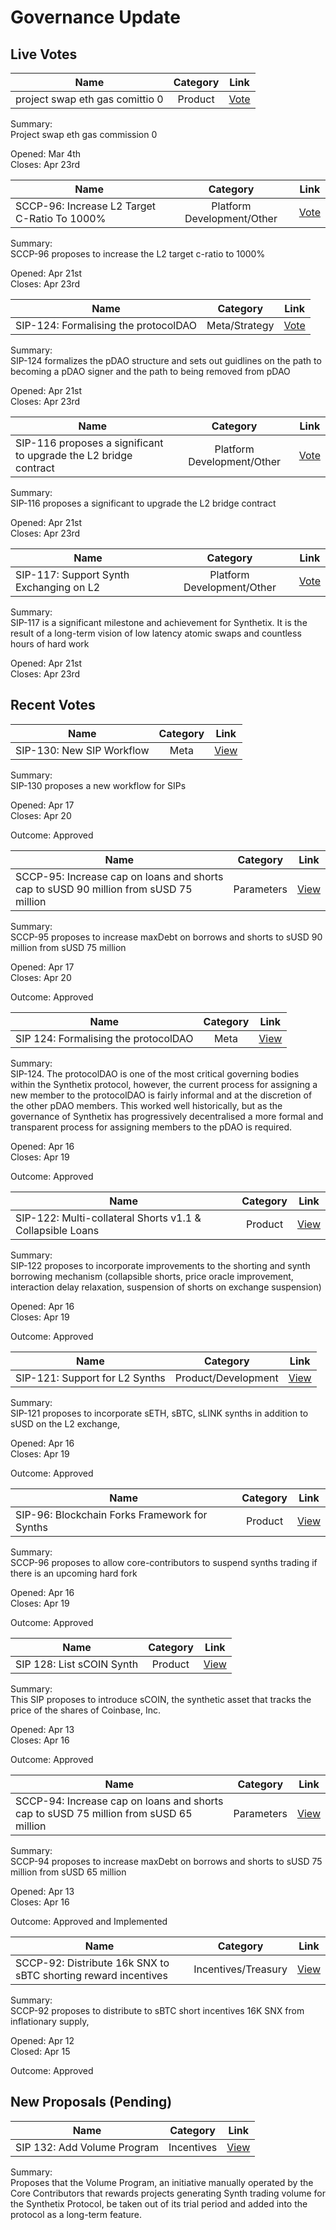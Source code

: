 # Governance Update

## Live Votes

| Name          | Category      | Link   |
| ------------- |:-------------:| :-----:|
| project swap eth gas comittio 0 | Product | [Vote](https://app.boardroom.info/snxgov.eth/poll/QmWcuDmV3s4N5zqDfcE3HZoDpmHMjDrySFJjvDpKpwVAkD) |

Summary:  
Project swap eth gas commission 0

Opened: Mar 4th\
Closes: Apr 23rd

| Name          | Category      | Link   |
| ------------- |:-------------:| :-----:|
| SCCP-96: Increase L2 Target C-Ratio To 1000% | Platform Development/Other | [Vote](https://app.boardroom.info/snxgov.eth/poll/QmS6YmNQCs8zPeuG1ivNzCSxQZtQCbUyuzqYVjfWETUJr6) |

Summary:  
SCCP-96 proposes to increase the L2 target c-ratio to 1000%

Opened: Apr 21st\
Closes: Apr 23rd

| Name          | Category      | Link   |
| ------------- |:-------------:| :-----:|
| SIP-124: Formalising the protocolDAO | Meta/Strategy | [Vote](https://app.boardroom.info/snxgov.eth/poll/QmcMCDLnYjxZfgGGuSit1cX48KmPFn4LsNNijd7K3h9JWq) |

Summary:  
SIP-124 formalizes the pDAO structure and sets out guidlines on the path to becoming a pDAO signer and the path to being removed from pDAO

Opened: Apr 21st\
Closes: Apr 23rd

| Name          | Category      | Link   |
| ------------- |:-------------:| :-----:|
| SIP-116 proposes a significant to upgrade the L2 bridge contract | Platform Development/Other | [Vote](https://app.boardroom.info/snxgov.eth/poll/QmV43TbBf8LuwwgJbfWARDLCWRtUFGXtXswLoiTVX3hNZR) |

Summary:  
SIP-116 proposes a significant to upgrade the L2 bridge contract

Opened: Apr 21st\
Closes: Apr 23rd

| Name          | Category      | Link   |
| ------------- |:-------------:| :-----:|
| SIP-117: Support Synth Exchanging on L2 | Platform Development/Other | [Vote](https://app.boardroom.info/snxgov.eth/poll/QmXxFwm7TnG9A9LGgW7oVrRf73cxLskppmuqSGt7exA9Mk) |

Summary:  
SIP-117 is a significant milestone and achievement for Synthetix. It is the result of a long-term vision of low latency atomic swaps and countless hours of hard work

Opened: Apr 21st\
Closes: Apr 23rd

## Recent Votes

| Name          | Category      | Link   |
| ------------- |:-------------:| :-----:|
| SIP-130: New SIP Workflow | Meta | [View](https://app.boardroom.info/snxgov.eth/poll/QmWnYoZFAUXtv1prUy9LJDt2KApL1ykia4iae3o1qZPXfz) |

Summary:  
SIP-130 proposes a new workflow for SIPs

Opened: Apr 17\
Closes: Apr 20

Outcome: Approved

| Name          | Category      | Link   |
| ------------- |:-------------:| :-----:|
| SCCP-95: Increase cap on loans and shorts cap to sUSD 90 million from sUSD 75 million | Parameters | [View](https://app.boardroom.info/snxgov.eth/poll/Qmd35kPnd47edUG8WiV3ruLP3nqqoT3KQ7Y8b7yZKuntqq) |

Summary:  
SCCP-95 proposes to increase maxDebt on borrows and shorts to sUSD 90 million from sUSD 75 million

Opened: Apr 17\
Closes: Apr 20

Outcome: Approved

| Name          | Category      | Link   |
| ------------- |:-------------:| :-----:|
| SIP 124: Formalising the protocolDAO | Meta | [View](https://app.boardroom.info/snxgov.eth/poll/QmZGEyuQBpjK3SETSymjfN24QbtbtziZwnPCmDTr5yFs8Z) |

Summary:  
SIP-124. The protocolDAO is one of the most critical governing bodies within the Synthetix protocol, however, the current process for assigning a new member to the protocolDAO is fairly informal and at the discretion of the other pDAO members. This worked well historically, but as the governance of Synthetix has progressively decentralised a more formal and transparent process for assigning members to the pDAO is required.

Opened: Apr 16\
Closes: Apr 19

Outcome: Approved

| Name          | Category      | Link   |
| ------------- |:-------------:| :-----:|
| SIP-122: Multi-collateral Shorts v1.1 & Collapsible Loans | Product | [View](https://app.boardroom.info/snxgov.eth/poll/QmZDR1eN93BFo8zkztsFDvcJbpiJx99zZWU2Tr7XMAu8E8) |

Summary:  
SIP-122 proposes to incorporate improvements to the shorting and synth borrowing mechanism (collapsible shorts, price oracle improvement, interaction delay relaxation, suspension of shorts on exchange suspension)

Opened: Apr 16\
Closes: Apr 19

Outcome: Approved

| Name          | Category      | Link   |
| ------------- |:-------------:| :-----:|
| SIP-121: Support for L2 Synths | Product/Development | [View](https://app.boardroom.info/snxgov.eth/poll/QmUCUe4GhSdUPidkATtSMSJXiz2tBHmQuMEMkrmxK8r1i4) |

Summary:  
SIP-121 proposes to incorporate sETH, sBTC, sLINK synths in addition to sUSD on the L2 exchange,

Opened: Apr 16\
Closes: Apr 19

Outcome: Approved

| Name          | Category      | Link   |
| ------------- |:-------------:| :-----:|
| SIP-96: Blockchain Forks Framework for Synths | Product | [View](https://app.boardroom.info/snxgov.eth/poll/QmYpzir8EYN4nNaHNWufisZLxWmw4SrbwQJnN3pYa8D7YR) |

Summary:  
SCCP-96 proposes to allow core-contributors to suspend synths trading if there is an upcoming hard fork

Opened: Apr 16\
Closes: Apr 19

Outcome: Approved

| Name          | Category      | Link   |
| ------------- |:-------------:| :-----:|
| SIP 128: List sCOIN Synth | Product | [View](https://app.boardroom.info/snxgov.eth/poll/Qmb9Bg6VpJDRfr8g9quZcmFwjeccNY1VLEdC26wxqm4Npz) |

Summary:  
This SIP proposes to introduce sCOIN, the synthetic asset that tracks the price of the shares of Coinbase, Inc.

Opened: Apr 13\
Closes: Apr 16

Outcome: Approved

| Name          | Category      | Link   |
| ------------- |:-------------:| :-----:|
| SCCP-94: Increase cap on loans and shorts cap to sUSD 75 million from sUSD 65 million | Parameters | [View](https://app.boardroom.info/snxgov.eth/poll/QmaogfvRDjswoKwpRUfnkhyMSxukD5xYQr76HAXkMWgmed) |

Summary:  
SCCP-94 proposes to increase maxDebt on borrows and shorts to sUSD 75 million from sUSD 65 million

Opened: Apr 13\
Closes: Apr 16

Outcome: Approved and Implemented

| Name          | Category      | Link   |
| ------------- |:-------------:| :-----:|
| SCCP-92: Distribute 16k SNX to sBTC shorting reward incentives | Incentives/Treasury | [View](https://app.boardroom.info/snxgov.eth/poll/QmNYFWFogMbQVTEuNGspDgHRm1csYhR7LoS1U3gaRngRHx) |

Summary:  
SCCP-92 proposes to distribute to sBTC short incentives 16K SNX from inflationary supply,

Opened: Apr 12\
Closed: Apr 15

Outcome: Approved

## New Proposals (Pending)

| Name          | Category      | Link   |
| ------------- |:-------------:| :-----:|
| SIP 132: Add Volume Program | Incentives | [View](https://sips.synthetix.io/sips/sip-132) |

Summary:\
Proposes that the Volume Program, an initiative manually operated by the Core Contributors that rewards projects generating Synth trading volume for the Synthetix Protocol, be taken out of its trial period and added into the protocol as a long-term feature.
